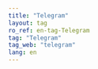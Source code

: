 ```yaml
---
title: "Telegram"
layout: tag
ro_ref: en-tag-Telegram
tag: "Telegram"
tag_web: "telegram"
lang: en
---
```

